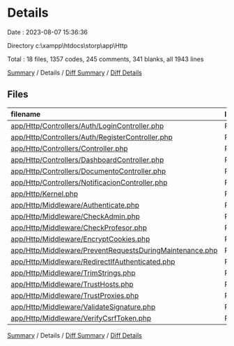 # Details

Date : 2023-08-07 15:36:36

Directory c:\\xampp\\htdocs\\storp\\app\\Http

Total : 18 files,  1357 codes, 245 comments, 341 blanks, all 1943 lines

[Summary](results.md) / Details / [Diff Summary](diff.md) / [Diff Details](diff-details.md)

## Files
| filename | language | code | comment | blank | total |
| :--- | :--- | ---: | ---: | ---: | ---: |
| [app/Http/Controllers/Auth/LoginController.php](/app/Http/Controllers/Auth/LoginController.php) | PHP | 60 | 4 | 9 | 73 |
| [app/Http/Controllers/Auth/RegisterController.php](/app/Http/Controllers/Auth/RegisterController.php) | PHP | 49 | 8 | 14 | 71 |
| [app/Http/Controllers/Controller.php](/app/Http/Controllers/Controller.php) | PHP | 9 | 0 | 4 | 13 |
| [app/Http/Controllers/DashboardController.php](/app/Http/Controllers/DashboardController.php) | PHP | 223 | 27 | 49 | 299 |
| [app/Http/Controllers/DocumentoController.php](/app/Http/Controllers/DocumentoController.php) | PHP | 709 | 104 | 171 | 984 |
| [app/Http/Controllers/NotificacionController.php](/app/Http/Controllers/NotificacionController.php) | PHP | 134 | 24 | 38 | 196 |
| [app/Http/Kernel.php](/app/Http/Kernel.php) | PHP | 43 | 21 | 7 | 71 |
| [app/Http/Middleware/Authenticate.php](/app/Http/Middleware/Authenticate.php) | PHP | 11 | 3 | 4 | 18 |
| [app/Http/Middleware/CheckAdmin.php](/app/Http/Middleware/CheckAdmin.php) | PHP | 15 | 0 | 5 | 20 |
| [app/Http/Middleware/CheckProfesor.php](/app/Http/Middleware/CheckProfesor.php) | PHP | 15 | 0 | 5 | 20 |
| [app/Http/Middleware/EncryptCookies.php](/app/Http/Middleware/EncryptCookies.php) | PHP | 8 | 6 | 4 | 18 |
| [app/Http/Middleware/PreventRequestsDuringMaintenance.php](/app/Http/Middleware/PreventRequestsDuringMaintenance.php) | PHP | 8 | 6 | 4 | 18 |
| [app/Http/Middleware/RedirectIfAuthenticated.php](/app/Http/Middleware/RedirectIfAuthenticated.php) | PHP | 20 | 5 | 6 | 31 |
| [app/Http/Middleware/TrimStrings.php](/app/Http/Middleware/TrimStrings.php) | PHP | 11 | 5 | 4 | 20 |
| [app/Http/Middleware/TrustHosts.php](/app/Http/Middleware/TrustHosts.php) | PHP | 12 | 5 | 4 | 21 |
| [app/Http/Middleware/TrustProxies.php](/app/Http/Middleware/TrustProxies.php) | PHP | 14 | 10 | 5 | 29 |
| [app/Http/Middleware/ValidateSignature.php](/app/Http/Middleware/ValidateSignature.php) | PHP | 8 | 11 | 4 | 23 |
| [app/Http/Middleware/VerifyCsrfToken.php](/app/Http/Middleware/VerifyCsrfToken.php) | PHP | 8 | 6 | 4 | 18 |

[Summary](results.md) / Details / [Diff Summary](diff.md) / [Diff Details](diff-details.md)